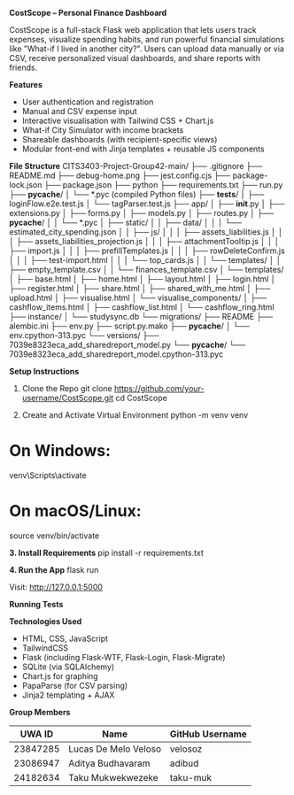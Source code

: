 **CostScope – Personal Finance Dashboard**

CostScope is a full-stack Flask web application that lets users track expenses, visualize spending habits, and run powerful financial simulations like "What-if I lived in another city?". Users can upload data manually or via CSV, receive personalized visual dashboards, and share reports with friends.


**Features**
 - User authentication and registration
 - Manual and CSV expense input
 - Interactive visualisation with Tailwind CSS + Chart.js
 - What-if City Simulator with income brackets
 - Shareable dashboards (with recipient-specific views)
 - Modular front-end with Jinja templates + reusable JS components


**File Structure**
CITS3403-Project-Group42-main/
├── .gitignore
├── README.md
├── debug-home.png
├── jest.config.cjs
├── package-lock.json
├── package.json
├── python
├── requirements.txt
├── run.py
├── __pycache__/
│   └── *.pyc (compiled Python files)
├── __tests__/
│   ├── loginFlow.e2e.test.js
│   └── tagParser.test.js
├── app/
│   ├── __init__.py
│   ├── extensions.py
│   ├── forms.py
│   ├── models.py
│   ├── routes.py
│   ├── __pycache__/
│   │   └── *.pyc
│   ├── static/
│   │   ├── data/
│   │   │   └── estimated_city_spending.json
│   │   ├── js/
│   │   │   ├── assets_liabilities.js
│   │   │   ├── assets_liabilities_projection.js
│   │   │   ├── attachmentTooltip.js
│   │   │   ├── import.js
│   │   │   ├── prefillTemplates.js
│   │   │   ├── rowDeleteConfirm.js
│   │   │   ├── test-import.html
│   │   │   └── top_cards.js
│   │   └── templates/
│   │       ├── empty_template.csv
│   │       └── finances_template.csv
│   └── templates/
│       ├── base.html
│       ├── home.html
│       ├── layout.html
│       ├── login.html
│       ├── register.html
│       ├── share.html
│       ├── shared_with_me.html
│       ├── upload.html
│       ├── visualise.html
│       └── visualise_components/
│           ├── cashflow_items.html
│           ├── cashflow_list.html
│           └── cashflow_ring.html
├── instance/
│   └── studysync.db
└── migrations/
    ├── README
    ├── alembic.ini
    ├── env.py
    ├── script.py.mako
    ├── __pycache__/
    │   └── env.cpython-313.pyc
    └── versions/
        ├── 7039e8323eca_add_sharedreport_model.py
        └── __pycache__/
            └── 7039e8323eca_add_sharedreport_model.cpython-313.pyc



**Setup Instructions**

1. Clone the Repo
git clone https://github.com/your-username/CostScope.git
cd CostScope

2. Create and Activate Virtual Environment
python -m venv venv
# On Windows:
venv\Scripts\activate
# On macOS/Linux:
source venv/bin/activate

**3. Install Requirements**
pip install -r requirements.txt

**4. Run the App**
flask run

Visit: http://127.0.0.1:5000


**Running Tests**

**Technologies Used**
- HTML, CSS, JavaScript
- TailwindCSS
- Flask (including Flask-WTF, Flask-Login, Flask-Migrate)
- SQLite (via SQLAlchemy)
- Chart.js for graphing
- PapaParse (for CSV parsing)
- Jinja2 templating + AJAX


**Group Members**

| UWA ID   | Name                 | GitHub Username |
| ---------| -------------------- | --------------- |
| 23847285 | Lucas De Melo Veloso | velosoz         |
| 23086947 | Aditya Budhavaram    | adibud          |
| 24182634 | Taku Mukwekwezeke    | taku-muk        |
